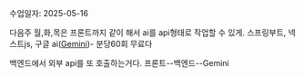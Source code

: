 수업일자: 2025-05-16

다음주 월,화,목은 프론트까지 같이 해서 ai를 api형태로 작업할 수 있게.
스프링부트, 넥스트js, 구글 ai([Gemini](https://gemini.google.com/))- 분당60회 무료다


백엔드에서 외부 api를 또 호출하는거다.
프론트--백엔드--Gemini




